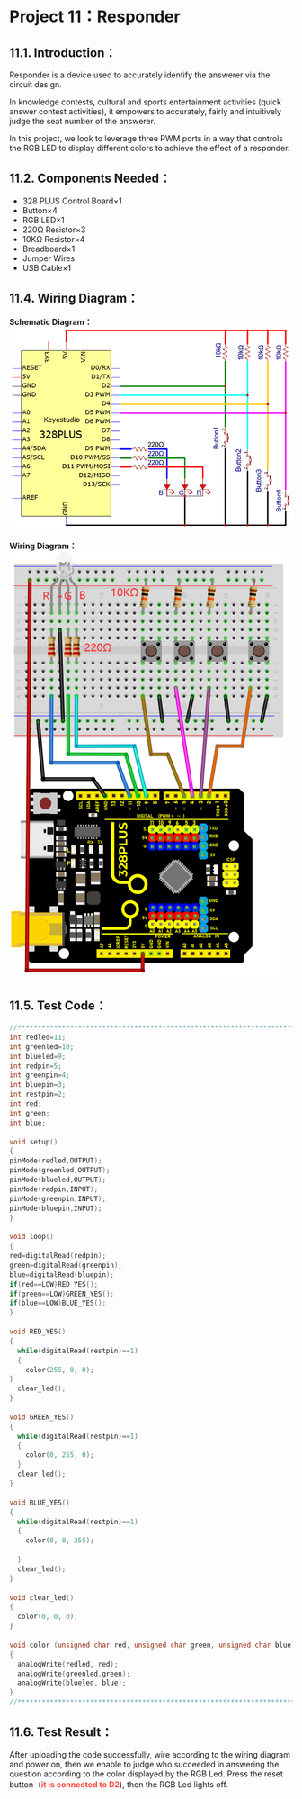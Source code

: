  # Project 11：Responder

## 11.1. Introduction：
Responder is a device used to accurately identify the answerer via the circuit design.

In knowledge contests, cultural and sports entertainment activities (quick answer contest activities), it empowers to accurately, fairly and intuitively judge the seat number of the answerer.

In this project, we look to leverage three PWM ports in a way that controls the RGB LED to display different colors to achieve the effect of a responder.

## 11.2. Components Needed：                                                                   
- 328 PLUS Control Board×1
- Button×4 
- RGB LED×1
- 220Ω Resistor×3
- 10KΩ Resistor×4
- Breadboard×1
- Jumper Wires
- USB Cable×1

## 11.4. Wiring Diagram：                                                                    

**Schematic Diagram：**
![Img](/media/img-20230217105020.png)

**Wiring Diagram：**
![Img](/media/img-20230217112739.png)

## 11.5. Test Code：

```c
//**********************************************************************************
int redled=11;     
int greenled=10; 
int blueled=9;  
int redpin=5;    
int greenpin=4; 
int bluepin=3;   
int restpin=2;   
int red;
int green;
int blue;

void setup()
{
pinMode(redled,OUTPUT);
pinMode(greenled,OUTPUT);
pinMode(blueled,OUTPUT);
pinMode(redpin,INPUT);
pinMode(greenpin,INPUT);
pinMode(bluepin,INPUT);
}

void loop() 
{
red=digitalRead(redpin);
green=digitalRead(greenpin);
blue=digitalRead(bluepin);
if(red==LOW)RED_YES();    
if(green==LOW)GREEN_YES();
if(blue==LOW)BLUE_YES();
}

void RED_YES() 
{
  while(digitalRead(restpin)==1)
  {
    color(255, 0, 0); 
}
  clear_led();
}

void GREEN_YES()
{
  while(digitalRead(restpin)==1)
  {
    color(0, 255, 0); 
  }
  clear_led();
}

void BLUE_YES()
{
  while(digitalRead(restpin)==1)
  {
    color(0, 0, 255); 

  }
  clear_led();
}

void clear_led()
{
  color(0, 0, 0); 
}

void color (unsigned char red, unsigned char green, unsigned char blue)  //Color-controled Function
{    
  analogWrite(redled, red);   
  analogWrite(greenled,green); 
  analogWrite(blueled, blue); 
} 
//**********************************************************************************
```
## 11.6. Test Result：                                                                      
After uploading the code successfully, wire according to the wiring diagram and power on, then we enable to judge who succeeded in answering the question according to the color displayed by the RGB Led. Press the reset button（<span style="color: rgb(255, 76, 65);">**it is connected to D2**</span>), then the RGB Led lights off.
